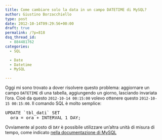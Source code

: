 ```yaml
---
title: Come cambiare solo la data in un campo DATETIME di MySQL?
author: Giustino Borzacchiello
type: post
date: 2012-10-14T09:29:56+00:00
draft: true
permalink: /?p=818
dsq_thread_id:
  - 884481762
categories:
  - SQL

  - Date
  - Datetime
  - MySQL

---
```

Oggi mi sono trovato a dover risolvere questo problema: aggiornare un campo `DATETIME` di una tabella, aggiungendo un giorno, lasciando invariata l&#8217;ora. Cioè da questo `2012-10-14 00:15:00` volevo ottenere questo `2012-10-15 00:15:00`. Il comando SQL è molto semplice:

<pre class="prettyprint">UPDATE `tbl_dati` SET 
  ora = ora + INTERVAL 1 DAY;
</pre>

Ovviamente al posto di `DAY` è possibile utilizzare un&#8217;altra unità di misura di tempo, come indicato [nella documentazione di MySQL][1]

 [1]: http://dev.mysql.com/doc/refman/5.5/en/date-and-time-functions.html#function_date-add